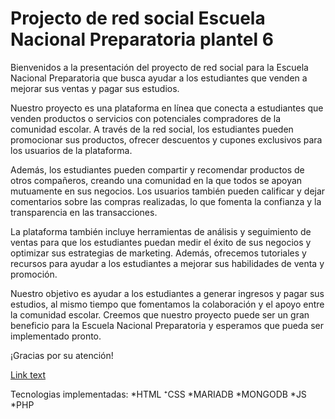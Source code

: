 # Projecto de red social Escuela Nacional Preparatoria plantel 6
Bienvenidos a la presentación del proyecto de red social para la Escuela Nacional Preparatoria que busca ayudar a los estudiantes que venden a mejorar sus ventas y pagar sus estudios.

Nuestro proyecto es una plataforma en línea que conecta a estudiantes que venden productos o servicios con potenciales compradores de la comunidad escolar. A través de la red social, los estudiantes pueden promocionar sus productos, ofrecer descuentos y cupones exclusivos para los usuarios de la plataforma.

Además, los estudiantes pueden compartir y recomendar productos de otros compañeros, creando una comunidad en la que todos se apoyan mutuamente en sus negocios. Los usuarios también pueden calificar y dejar comentarios sobre las compras realizadas, lo que fomenta la confianza y la transparencia en las transacciones.

La plataforma también incluye herramientas de análisis y seguimiento de ventas para que los estudiantes puedan medir el éxito de sus negocios y optimizar sus estrategias de marketing. Además, ofrecemos tutoriales y recursos para ayudar a los estudiantes a mejorar sus habilidades de venta y promoción.

Nuestro objetivo es ayudar a los estudiantes a generar ingresos y pagar sus estudios, al mismo tiempo que fomentamos la colaboración y el apoyo entre la comunidad escolar. Creemos que nuestro proyecto puede ser un gran beneficio para la Escuela Nacional Preparatoria y esperamos que pueda ser implementado pronto.

¡Gracias por su atención!

[Link text](https://www.figma.com/file/Z8N8Yc84R9QhaSgg19exuL/Ideas-pt.2?type=design&node-id=0%3A1&t=xId0JQng2J2kH5qR-1)

Tecnologias implementadas:
  *HTML
  ⁺CSS
  *MARIADB
  *MONGODB
  *JS
  *PHP
  




























